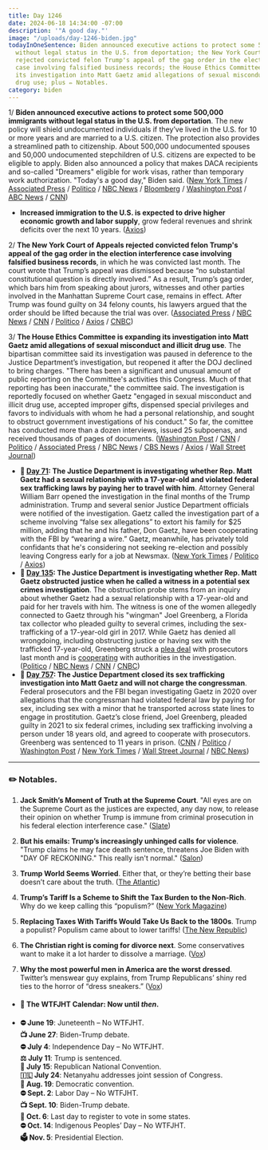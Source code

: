 ```yaml
---
title: Day 1246
date: 2024-06-18 14:34:00 -07:00
description: '"A good day."'
image: "/uploads/day-1246-biden.jpg"
todayInOneSentence: Biden announced executive actions to protect some 500,000 immigrants
  without legal status in the U.S. from deportation; the New York Court of Appeals
  rejected convicted felon Trump's appeal of the gag order in the election interference
  case involving falsified business records; the House Ethics Committee is expanding
  its investigation into Matt Gaetz amid allegations of sexual misconduct and illicit
  drug use; plus ✏️ Notables.
category: biden
---
```


1/ **Biden announced executive actions to protect some 500,000 immigrants without legal status in the U.S. from deportation**. The new policy will shield undocumented individuals if they’ve lived in the U.S. for 10 or more years and are married to a U.S. citizen. The protection also provides a streamlined path to citizenship. About 500,000 undocumented spouses and 50,000 undocumented stepchildren of U.S. citizens are expected to be eligible to apply. Biden also announced a policy that makes DACA recipients and so-called "Dreamers" eligible for work visas, rather than temporary work authorization. "Today's a good day," Biden said. ([New York Times](https://www.nytimes.com/2024/06/18/us/politics/biden-legal-protections-undocumented-spouses.html) / [Associated Press](https://apnews.com/article/president-joe-biden-immigration-border-citizenship-spouses-69b9212c382d9bb265369b29b62622d7) / [Politico](https://www.politico.com/news/2024/06/18/biden-immigration-deportation-action-00163832) / [NBC News](https://www.nbcnews.com/politics/immigration/biden-plans-new-policy-shielding-undocumented-spouses-us-citizens-rcna157604) / [Bloomberg](https://www.bloomberg.com/news/articles/2024-06-18/over-500-000-immigrants-to-get-us-legal-status-in-new-biden-policy?sref=MIBMEEoj) / [Washington Post](https://www.washingtonpost.com/immigration/2024/06/17/biden-undocumented-immigrant-spouses/) / [ABC News](https://abcnews.go.com/Politics/biden-announce-relief-undocumented-spouses-us-citizens-dreamers/story?id=111198090) / [CNN](https://www.cnn.com/2024/06/18/politics/biden-immigration-executive-action/index.html))

* **Increased immigration to the U.S. is expected to drive higher economic growth and labor supply**, grow federal revenues and shrink deficits over the next 10 years. ([Axios](https://www.axios.com/2024/06/18/immigration-economy-growth-cbo))

2/ **The New York Court of Appeals rejected convicted felon Trump's appeal of the gag order in the election interference case involving falsified business records**, in which he was convicted last month. The court wrote that Trump’s appeal was dismissed because “no substantial constitutional question is directly involved.” As a result, Trump’s gag order, which bars him from speaking about jurors, witnesses and other parties involved in the Manhattan Supreme Court case, remains in effect. After Trump was found guilty on 34 felony counts, his lawyers argued that the order should be lifted because the trial was over. ([Associated Press](https://apnews.com/article/donald-trump-hush-money-gag-order-juan-merchan-c6e8056bf7b82aaf0bbf094d703b5f31) / [NBC News](https://www.nbcnews.com/politics/donald-trump/new-york-appeals-court-declines-hear-trumps-challenge-gag-order-hush-m-rcna157706) / [CNN](https://www.cnn.com/2024/06/18/politics/trump-gag-order-new-york-appeal) / [Politico](https://www.politico.com/news/2024/06/18/trump-gag-order-appeal-dismissed-00163902) / [Axios](https://www.axios.com/2024/06/18/trump-gag-order-new-york-hush-money-case) / [CNBC](https://www.cnbc.com/2024/06/18/trump-gag-order-appeal-new-york.html))

3/ **The House Ethics Committee is expanding its investigation into Matt Gaetz amid allegations of sexual misconduct and illicit drug use**. The bipartisan committee said its investigation was paused in deference to the Justice Department’s investigation, but reopened it after the DOJ declined to bring charges. "There has been a significant and unusual amount of public reporting on the Committee's activities this Congress. Much of that reporting has been inaccurate," the committee said. The investigation is reportedly focused on whether Gaetz "engaged in sexual misconduct and illicit drug use, accepted improper gifts, dispensed special privileges and favors to individuals with whom he had a personal relationship, and sought to obstruct government investigations of his conduct." So far, the comittee has conducted more than a dozen interviews, issued 25 subpoenas, and received thousands of pages of documents. ([Washington Post](https://www.washingtonpost.com/politics/2024/06/18/matt-gaetz-house-ethics-committee/) / [CNN](https://www.cnn.com/2024/06/18/politics/matt-gaetz-house-ethics-committee/index.html) / [Politico](https://www.politico.com/live-updates/2024/06/18/congress/rare-details-on-gaetz-investigation-00163888) / [Associated Press](https://apnews.com/article/house-ethics-committee-matt-gaetz-mccarthy-935a5ec46816f8310586a2a3d545f8f2) / [NBC News](https://www.nbcnews.com/politics/congress/ethics-committee-investigating-allegations-sexual-misconduct-drug-use-rcna157719) / [CBS News](https://www.cbsnews.com/news/house-ethics-committee-matt-gaetz-sexual-misconduct-allegations/) / [Axios](https://www.axios.com/2024/06/18/matt-gaetz-ethics-investigation) / [Wall Street Journal](https://www.wsj.com/politics/policy/matt-gaetz-faces-house-ethics-committee-probe-over-sex-drug-allegations-d357fd40))

* **📌 [Day 71](https://whatthefuckjusthappenedtoday.com/2021/03/31/day-71/#10-the-justice-department-is-investi): The Justice Department is investigating whether Rep. Matt Gaetz had a sexual relationship with a 17-year-old and violated federal sex trafficking laws by paying her to travel with him**. Attorney General William Barr opened the investigation in the final months of the Trump administration. Trump and several senior Justice Department officials were notified of the investigation. Gaetz called the investigation part of a scheme involving “false sex allegations” to extort his family for $25 million, adding that he and his father, Don Gaetz, have been cooperating with the FBI by “wearing a wire.” Gaetz, meanwhile, has privately told confidants that he's considering not seeking re-election and possibly leaving Congress early for a job at Newsmax. ([New York Times](https://www.nytimes.com/2021/03/30/us/politics/matt-gaetz-sex-trafficking-investigation.html) / [Politico](https://www.politico.com/states/florida/story/2021/03/31/gaetzs-father-backs-up-son-matts-claims-of-extortion-over-doj-probe-of-involvement-with-teen-1370695) / [Axios](https://www.axios.com/matt-gaetz-retirement-congress-newsmax-e1a0e6bb-0279-4e97-ab22-508e28f4347a.html))
* **📌 [Day 135](https://whatthefuckjusthappenedtoday.com/2021/06/03/day-135/#7-the-justice-department-is-investig): The Justice Department is investigating whether Rep. Matt Gaetz obstructed justice when he called a witness in a potential sex crimes investigation**. The obstruction probe stems from an inquiry about whether Gaetz had a sexual relationship with a 17-year-old and paid for her travels with him. The witness is one of the women allegedly connected to Gaetz through his "wingman" Joel Greenberg, a Florida tax collector who pleaded guilty to several crimes, including the sex-trafficking of a 17-year-old girl in 2017. While Gaetz has denied all wrongdoing, including obstructing justice or having sex with the trafficked 17-year-old, Greenberg struck a [plea deal](https://www.orlandosentinel.com/politics/joel-greenberg/os-ne-joel-greenberg-sentencing-set-matt-gaetz-ally-20210603-tmixg4vv4vb77frnof64zgx6m4-story.html) with prosecutors last month and is [cooperating](https://whatthefuckjusthappenedtoday.com/2021/05/13/day-114/#3-a-florida-politician-%E2%80%93-and-rep-mat) with authorities in the investigation. ([Politico](https://www.politico.com/news/2021/06/02/gaetz-obstruction-federal-probe-491705) / [NBC News](https://www.nbcnews.com/politics/congress/federal-prosecutors-investigating-rep-matt-gaetz-obstruction-law-enforcement-source-n1269518) / [CNN](https://www.cnn.com/2021/06/03/politics/feds-investigating-obstruction-gaetz-probe/index.html) / [CNBC](https://www.cnbc.com/2021/06/03/matt-gaetz-under-investigation-for-potential-obstruction-of-justice-in-sex-probe.html))
* **📌 [Day 757](https://whatthefuckjusthappenedtoday.com/2023/02/15/day-757/#4-the-justice-department-closed-its): The Justice Department closed its sex trafficking investigation into Matt Gaetz and will not charge the congressman**. Federal prosecutors and the FBI began investigating Gaetz in 2020 over allegations that the congressman had violated federal law by paying for sex, including sex with a minor that he transported across state lines to engage in prostitution. Gaetz’s close friend, Joel Greenberg, pleaded guilty in 2021 to six federal crimes, including sex trafficking involving a person under 18 years old, and agreed to cooperate with prosecutors. Greenberg was sentenced to 11 years in prison. ([CNN](https://www.cnn.com/2023/02/15/politics/matt-gaetz-justice-department/index.html) / [Politico](https://www.politico.com/news/2023/02/15/doj-wont-charge-gaetz-00083041) / [Washington Post](https://www.washingtonpost.com/national-security/2023/02/15/gaetz-not-charged-sex-trafficking/) / [New York Times](https://www.nytimes.com/2023/02/15/us/politics/matt-gaetz-sex-trafficking-justice-department.html) / [Wall Street Journal](https://www.wsj.com/articles/justice-department-drops-investigation-of-rep-matt-gaetz-3eaa47b3?mod=djemalertNEWS) / [NBC News](https://www.nbcnews.com/politics/congress/doj-decides-not-charge-rep-matt-gaetz-sex-trafficking-investigation-rcna70839))

---

### ✏️ Notables.

1. **Jack Smith’s Moment of Truth at the Supreme Court**. "All eyes are on the Supreme Court as the justices are expected, any day now, to release their opinion on whether Trump is immune from criminal prosecution in his federal election interference case." ([Slate](https://slate.com/news-and-politics/2024/06/trump-trial-news-jack-smith-supreme-court-truth.html))

2. **But his emails: Trump’s increasingly unhinged calls for violence**. "Trump claims he may face death sentence, threatens Joe Biden with "DAY OF RECKONING." This really isn't normal." ([Salon](https://www.salon.com/2024/06/18/but-his-emails-trumps-increasingly-unhinged-calls-for-violence/))

3. **Trump World Seems Worried**. Either that, or they’re betting their base doesn’t care about the truth. ([The Atlantic](https://www.theatlantic.com/newsletters/archive/2024/06/trump-world-seems-worried/678717/))

4. **Trump’s Tariff Is a Scheme to Shift the Tax Burden to the Non-Rich**. Why do we keep calling this “populism?” ([New York Magazine](https://nymag.com/intelligencer/article/trumps-tariff-is-a-scheme-to-shift-tax-burden-to-non-rich.html))

5. **Replacing Taxes With Tariffs Would Take Us Back to the 1800s**. Trump a populist? Populism came about to lower tariffs! ([The New Republic](https://newrepublic.com/article/182786/replacing-taxes-tariffs-take-back-1800s))

6. **The Christian right is coming for divorce next**. Some conservatives want to make it a lot harder to dissolve a marriage. ([Vox](https://www.vox.com/today-explained-newsletter/354635/divorce-no-fault-states-marriage-republicans))

7. **Why the most powerful men in America are the worst dressed**. Twitter’s menswear guy explains, from Trump Republicans’ shiny red ties to the horror of “dress sneakers.” ([Vox](https://www.vox.com/culture/355026/trump-red-tie-meanswear-guy-republican-style))


* #### 📅 The WTFJHT Calendar: Now until *then*. 

* **⛔️ June 19**: Juneteenth – No WTFJHT. \
**📺 June 27**: Biden-Trump debate.\
**⛔️ July 4**: Independence Day – No WTFJHT. \
**⚖️ July 11**: Trump is sentenced.\
**🐘 July 15**: Republican National Convention.\
**🇮🇱 July 24**: Netanyahu addresses joint session of Congress.\
**🫏 Aug. 19**: Democratic convention.\
**⛔️ Sept. 2**: Labor Day – No WTFJHT. \
**📺 Sept. 10**: Biden-Trump debate.\
**📆 Oct. 6**: Last day to register to vote in some states. \
**⛔️ Oct. 14**: Indigenous Peoples’ Day – No WTFJHT. \
**🗳️ Nov. 5**: Presidential Election.


